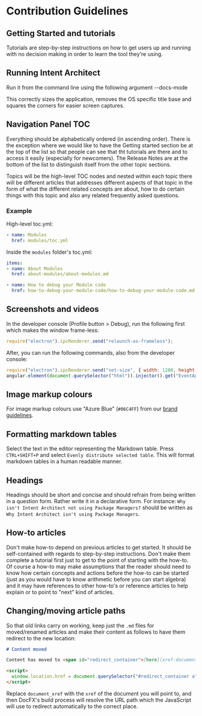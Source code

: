 # Contribution Guidelines

## Getting Started and tutorials

Tutorials are step-by-step instructions on how to get users up and running with no decision making in order to learn the tool they're using.

## Running Intent Architect
Run it from the command line using the following argument
--docs-mode

This correctly sizes the application, removes the OS specific title base and squares the corners for easier screen captures.

## Navigation Panel TOC

Everything should be alphabetically ordered (in ascending order). There is the exception where we would like to have the Getting started section be at the top of the list so that people can see that tht tutorials are there and to access it easily (especially for newcomers). The Release Notes are at the bottom of the list to distinguish itself from the other topic sections.

Topics will be the high-level TOC nodes and nested within each topic there will be different articles that addresses different aspects of that topic in the form of what the different related concepts are about, how to do certain things with this topic and also any related frequently asked questions.

### Example

High-level toc.yml:

```yaml
- name: Modules
  href: modules/toc.yml
```

Inside the `modules` folder's toc.yml:

```yaml
items:
- name: About Modules
  href: about-modules/about-modules.md

- name: How to debug your Module code
  href: how-to-debug-your-module-code/how-to-debug-your-module-code.md
```

## Screenshots and videos

In the developer console (Profile button > Debug), run the following first which makes the window frame-less:

```js
require("electron").ipcRenderer.send("relaunch-as-frameless");
```

After, you can run the following commands, also from the developer console:

```js
require("electron").ipcRenderer.send("set-size", { width: 1280, height: 720 }); // Sets the window to the recommended recording size of 720p
angular.element(document.querySelector("html")).injector().get("EventAggregator").publish("set-presentation-mode", true); // Hides "Update Available", hides "IPC Connected" and changes the user display name to "User".
```

## Image markup colours

For image markup colours use "Azure Blue" (`#06C4FF`) from our [brand guidelines](https://intentarchitect.sharepoint.com/sites/IntentArchitectTeam/Shared%20Documents/Forms/AllItems.aspx?id=%2Fsites%2FIntentArchitectTeam%2FShared%20Documents%2FMarketing%2FCollateral%2FIA%2DMini%20Brand%20Guidelinesl%5FFA%2Epdf&parent=%2Fsites%2FIntentArchitectTeam%2FShared%20Documents%2FMarketing%2FCollateral).

## Formatting markdown tables

Select the text in the editor representing the Markdown table. Press `CTRL+SHIFT+P` and select `Evenly distribute selected table`. This will format markdown tables in a human readable manner.

## Headings

Headings should be short and concise and should refrain from being written in a question form. Rather write it in a declarative form. For instance: `Why isn't Intent Architect not using Package Managers?` should be written as `Why Intent Architect isn't using Package Managers`.

## How-to articles

Don't make how-to depend on previous articles to get started. It should be self-contained with regards to step-by-step instructions. Don't make them complete a tutorial first just to get to the point of starting with the how-to. Of course a how-to may make assumptions that the reader should need to know how certain concepts and actions before the how-to can be started (just as you would have to know arithmetic before you can start algebra) and it may have references to other how-to's or reference articles to help explain or to point to "next" kind of articles.

## Changing/moving article paths

So that old links carry on working, keep just the `.md` files for moved/renamed articles and make their content as follows to have them redirect to the new location:

```markdown
# Content moved

Content has moved to <span id="redirect_container">[here](xref:document_xref)</span>.

<script>
  window.location.href = document.querySelector("#redirect_container a").href;
</script>
```

Replace `document_xref` with the `xref` of the document you will point to, and then DocFX's build process will resolve the URL path which the JavaScript will use to redirect automatically to the correct place.
